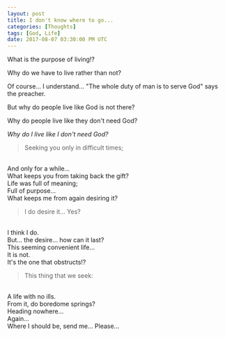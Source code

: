 ```yaml
---
layout: post
title: I don't know where to go...
categories: [Thoughts]
tags: [God, Life]
date: 2017-08-07 03:30:00 PM UTC
---
```


<!-- August 07, 2017 11:30:00 PM Philippine Time -->

What is the purpose of living!?

Why do we have to live rather than not?

<!--more-->

Of course... I understand... "The whole duty of man is to serve God" says the preacher.

But why do people live like God is not there?

Why do people live like they don't need God?

_Why do I live like I don't need God?_

> Seeking you only in difficult times;
<br />
And only for a while...
<br />
What keeps you from taking back the gift?
<br />
Life was full of meaning;
<br />
Full of purpose...
<br />
What keeps me from again desiring it?

> I do desire it... Yes?
<br />
I think I do.
<br />
But... the desire... how can it last?
<br />
This seeming convenient life...
<br />
It is not.
<br />
It's the one that obstructs!?

> This thing that we seek:
<br />
A life with no ills.
<br />
From it, do boredome springs?
<br />
Heading nowhere...
<br />
Again...
<br />
Where I should be, send me... Please...

<!--
Do boredome it brings about?

Do boring lives they make?

Where am I supposed to be?

Please send me where I should be.
-->
